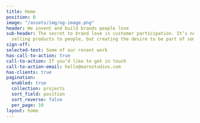 ```yaml
---
title: Home
position: 0
image: "/assets/img/og-image.png"
header: We invent and build brands people love
sub-header: The secret to brand love is customer participation. It’s not just about
  selling products to people, but creating the desire to be part of something extraordinary
sign-off: 
selected-text: Some of our recent work
has-call-to-action: true
call-to-action: If you’d like to get in touch
call-to-action-email: hello@earnstudios.com
has-clients: true
pagination:
  enabled: true
  collection: projects
  sort_field: position
  sort_reverse: false
  per_page: 10
layout: home
---
```


